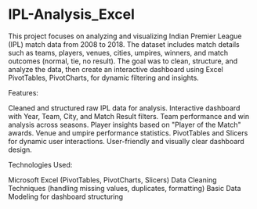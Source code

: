 # IPL-Analysis_Excel
This project focuses on analyzing and visualizing Indian Premier League (IPL) match data from 2008 to 2018. The dataset includes match details such as teams, players, venues, cities, umpires, winners, and match outcomes (normal, tie, no result).
The goal was to clean, structure, and analyze the data, then create an interactive dashboard using Excel PivotTables, PivotCharts, for dynamic filtering and insights.


Features:

Cleaned and structured raw IPL data for analysis.
Interactive dashboard with Year, Team, City, and Match Result filters.
Team performance and win analysis across seasons.
Player insights based on "Player of the Match" awards.
Venue and umpire performance statistics.
PivotTables and Slicers for dynamic user interactions.
User-friendly and visually clear dashboard design.

Technologies Used:

Microsoft Excel (PivotTables, PivotCharts, Slicers)
Data Cleaning Techniques (handling missing values, duplicates, formatting)
Basic Data Modeling for dashboard structuring

